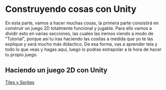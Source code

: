 # Construyendo cosas con Unity

En esta parte, vamos a hacer muchas cosas, la primera parte consistirá en construir un juego 2D totalmente funcional y jugable. Para ello vamos a dividir esto en varias secciones, las cuales las iremos viendo a modo de "Tutorial", porque así tu iras haciendo las cositas a medida que yo te las explique y será mucho más didactico. De esa forma, vas a aprender tela y todo lo que veas y hagas aquí, luego lo podras extrapolar a la hora de hacer tu propio juego.


## Haciendo un juego 2D con Unity

[Tiles y Sprites](01_TilesYSprites.md)